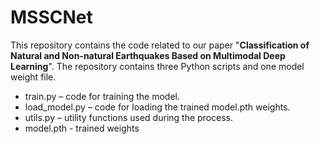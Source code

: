 # MSSCNet 
This repository contains the code related to our paper "**Classification of Natural and Non-natural Earthquakes Based on Multimodal Deep Learning**".
The repository contains three Python scripts and one model weight file.  
- train.py – code for training the model.  
- load_model.py – code for loading the trained model.pth weights.  
- utils.py – utility functions used during the process.
- model.pth - trained weights
